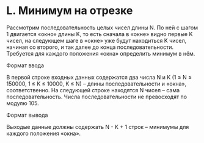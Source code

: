 # L. Минимум на отрезке

Рассмотрим последовательность целых чисел длины N. По ней с шагом 1 двигается «окно» длины K, то есть сначала в «окне»
видно первые K чисел, на следующем шаге в «окне» уже будут находиться K чисел, начиная со второго, и так далее до конца
последовательности. Требуется для каждого положения «окна» определить минимум в нём.

Формат ввода

В первой строке входных данных содержатся два числа N и K (1 ≤ N ≤ 150000, 1 ≤ K ≤ 10000, K ≤ N) – длины
последовательности и «окна», соответственно. На следующей строке находятся N чисел – сама последовательность. Числа
последовательности не превосходят по модулю 105.

Формат вывода

Выходые данные должны содержать N - K + 1 строк – минимумы для каждого положения «окна».